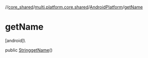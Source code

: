 //[core_shared](../../../index.md)/[multi.platform.core.shared](../index.md)/[AndroidPlatform](index.md)/[getName](get-name.md)

# getName

[android]\

public [String](https://docs.oracle.com/javase/8/docs/api/java/lang/String.html)[getName](get-name.md)()
